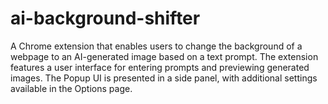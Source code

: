 # ai-background-shifter
A Chrome extension that enables users to change the background of a webpage to an AI-generated image based on a text prompt. The extension features a user interface for entering prompts and previewing generated images. The Popup UI is presented in a side panel, with additional settings available in the Options page.
